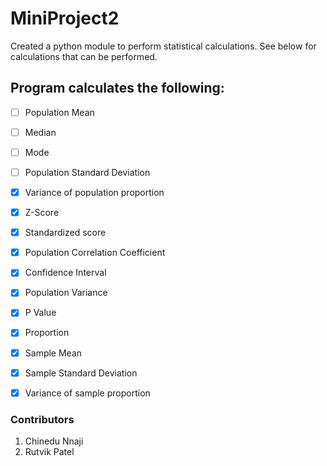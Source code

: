 # **MiniProject2**
Created a python module to perform statistical calculations. See below for calculations that can be performed.

## **Program calculates the following:**
- [ ] Population Mean
- [ ] Median
- [ ] Mode
- [ ] Population Standard Deviation
- [X] Variance of population proportion
- [X] Z-Score
- [X] Standardized score
- [X] Population Correlation Coefficient
- [X] Confidence Interval
- [X] Population Variance
- [X] P Value
- [X] Proportion
- [X] Sample Mean
- [X] Sample Standard Deviation
- [X] Variance of sample proportion


### Contributors
1. Chinedu Nnaji
2. Rutvik Patel
